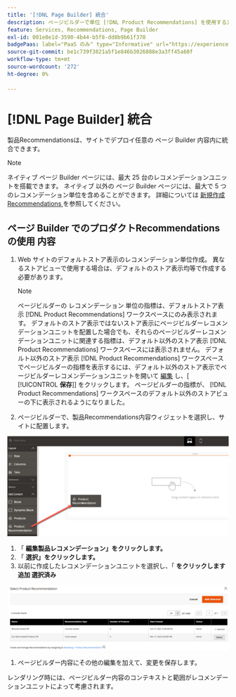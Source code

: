 ```yaml
---
title: '[!DNL Page Builder] 統合'
description: ページビルダーで単位 [!DNL Product Recommendations] を使用する方法を学びます。
feature: Services, Recommendations, Page Builder
exl-id: 001e8e1d-3590-4b44-b5f8-dd8b9b61f370
badgePaas: label="PaaS のみ" type="Informative" url="https://experienceleague.adobe.com/en/docs/commerce/user-guides/product-solutions" tooltip="クラウド上の Adobe Systems Commerce プロジェクト (Adobe Systems マネージド PaaS インフラストラクチャ) とオンプレミス プロジェクトにのみ適用されます。"
source-git-commit: be1c739f3821a5f1e846b3026088e3a3ff45a60f
workflow-type: tm+mt
source-wordcount: '272'
ht-degree: 0%

---
```


# [!DNL Page Builder] 統合

製品Recommendationsは、サイトでデプロイ任意の ページ Builder 内容内に統合できます。

>[!NOTE]
>
> ネイティブ ページ Builder ページには、最大 25 台のレコメンデーションユニットを搭載できます。 ネイティブ 以外の ページ Builder ページには、最大で 5 つのレコメンデーション単位を含めることができます。 詳細については [新規作成 Recommendations ](create.md) を参照してください。

## ページ Builder でのプロダクトRecommendationsの使用 内容

1. Web サイトのデフォルトストア表示のレコメンデーション単位作成。 異なるストアビューで使用する場合は、デフォルトのストア表示均等で作成する必要があります。

   >[!NOTE]
   >
   >ページビルダーの レコメンデーション 単位の指標は、デフォルトストア表示 [!DNL Product Recommendations] ワークスペースにのみ表示されます。 デフォルトのストア表示ではないストア表示にページビルダーレコメンデーションユニットを配置した場合でも、それらのページビルダーレコメンデーションユニットに関連する指標は、デフォルト以外のストア表示 [!DNL Product Recommendations] ワークスペースには表示されません。 デフォルト以外のストア表示 [!DNL Product Recommendations] ワークスペースでページビルダーの指標を表示するには、デフォルト以外のストア表示でページビルダーレコメンデーションユニットを開いて [編集](edit.md) し、[ [!UICONTROL **保存**]] をクリックします。 ページビルダーの指標が、 [!DNL Product Recommendations] ワークスペースのデフォルト以外のストアビューの下に表示されるようになりました。

1. ページビルダーで、製品Recommendations内容ウィジェットを選択し、サイトに配置します。

![挿入 レコメンデーションユニット](assets/pb-insert.png)

1. 「 **編集製品レコメンデーション」をクリックします。**
1. 「 **選択」をクリックします。**
1. 以前に作成したレコメンデーションユニットを選択し、「 **をクリックします追加 選択済み**

![挿入 レコメンデーションユニット](assets/pb-select.png)

1. ページビルダー内容にその他の編集を加えて、変更を保存します。

レンダリング時には、ページビルダー内容のコンテキストと範囲がレコメンデーションユニットによって考慮されます。

